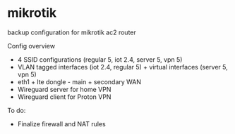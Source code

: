 # mikrotik
backup configuration for mikrotik ac2 router 

Config overview
* 4 SSID configurations (regular 5, iot 2.4, server 5, vpn 5)
* VLAN tagged interfaces (iot 2.4, regular 5) + virtual interfaces (server 5, vpn 5)
* eth1 + lte dongle - main + secondary WAN
* Wireguard server for home VPN
* Wireguard client for Proton VPN

To do:
* Finalize firewall and NAT rules 
